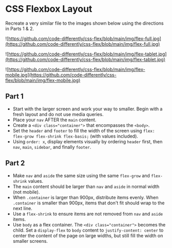 # CSS Flexbox Layout

Recreate a very similar file to the images shown below using the directions in Parts 1 & 2.

![https://github.com/code-differently/css-flex/blob/main/img/flex-full.jpg](https://github.com/code-differently/css-flex/blob/main/img/flex-full.jpg)

![https://github.com/code-differently/css-flex/blob/main/img/flex-tablet.jpg](https://github.com/code-differently/css-flex/blob/main/img/flex-tablet.jpg)

![https://github.com/code-differently/css-flex/blob/main/img/flex-mobile.jpg](https://github.com/code-differently/css-flex/blob/main/img/flex-mobile.jpg)


## Part 1

* Start with the larger screen and work your way to smaller. Begin with a fresh layout and do not use media queries. 
* Place your `nav` AFTER the `main` content.
* Create a `<div class="container">` that encompasses the `<body>`.  
* Set the `header` and `footer` to fill the width of the screen using `flex: flex-grow flex-shrink flex-basis;` (with values included). 
* Using `order: x`, display elements visually by ordering `header` first, then `nav`, `main`, `sidebar`, and finally `footer`.



## Part 2

* Make `nav` and `aside` the same size using the same `flex-grow` and `flex-shrink` values. 
* The `main` content should be larger than `nav` and `aside` in normal width (not mobile).
* When `.container` is larger than 900px, distribute items evenly. When `.container` is smaller than 900px, items that don't fit should wrap to the next line.  
* Use a `flex-shrink` to ensure items are not removed from `nav` and `aside` items. 
* Use `body` as a flex container. The `<div class="container">` becomes the child. Set a  `display-flex` to `body` content to `justify-content: center` to center the content of the page on large widths, but still fill the width on smaller screens.
